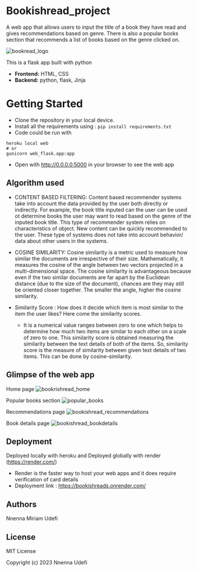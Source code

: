 # Bookishread_project
A web app that allows users to input the title of a book they have read and gives recommendations based on genre. There is also a popular books section that recommends a list of books based on the genre clicked on.


![bookread_logo](https://github.com/Nnenna-udefi/bookishread_project/assets/68693000/8046bafa-d8f4-4a06-bc7f-0dce357c87a5)


This is a flask app built with python
- **Frontend:** HTML, CSS
- **Backend:** python, flask, Jinja

# Getting Started
- Clone the repository in your local device.
- Install all the requirements using : ```pip install requirements.txt```
- Code could be run with
```
heroku local web
# or
gunicorn web_flask.app:app
```
- Open with http://0.0.0.0:5000 in your browser to see the web app
## Algorithm used
- CONTENT BASED FILTERING: Content based recommender systems take into account the data provided by the user both directly or indirectly. For example, the book title inputed can the user can be used ot determine books the user may want to read based on the genre of the inputed book title. This type of recommender system relies on characteristics of object. New content can be quickly recommended to the user. These type of systems does not take into account behavior/ data about other users in the systems.

- COSINE SIMILARITY: Cosine similarity is a metric used to measure how similar the documents are irrespective of their size. Mathematically, it measures the cosine of the angle between two vectors projected in a multi-dimensional space. The cosine similarity is advantageous because even if the two similar documents are far apart by the Euclidean distance (due to the size of the document), chances are they may still be oriented closer together. The smaller the angle, higher the cosine similarity.

- Similarity Score : How does it decide which item is most similar to the item the user likes? Here come the similarity scores.

  - It is a numerical value ranges between zero to one which helps to determine how much two items are similar to each other on a scale of zero to one. This similarity score is obtained measuring the similarity between the text details of both of the items. So, similarity score is the measure of similarity between given text details of two items. This can be done by cosine-similarity.
 
## Glimpse of the web app
Home page ![bookrishread_home](https://github.com/Nnenna-udefi/bookishread_project/assets/68693000/65ec14b2-6411-4179-a071-bc2075ab3d13)

Popular books section ![popular_books](https://github.com/Nnenna-udefi/bookishread_project/assets/68693000/c5eb803d-ab5a-42ee-961b-3b69de9a4724)

Recommendations page ![bookishread_recommendations](https://github.com/Nnenna-udefi/bookishread_project/assets/68693000/086fd46a-c905-4bd0-9dae-dc7aecc81eec)

Book details page ![bookishread_bookdetails](https://github.com/Nnenna-udefi/bookishread_project/assets/68693000/6b98f10b-ea5b-4c3c-a071-dab99c94916f)

## Deployment
Deployed locally with heroku
and Deployed globally with render (https://render.com/)
- Render is the faster way to host your web apps and it does require verification of card details
- Deployment link : https://bookishreads.onrender.com/

## Authors
Nnenna Miriam Udefi
## License
MIT License

Copyright (c) 2023 Nnenna Udefi
